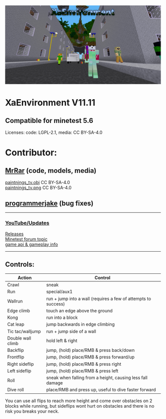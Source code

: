 ![Alt text](screenshot.png)

# XaEnvironment V11.11

## Compatible for minetest 5.6

Licenses: code: LGPL-2.1, media: CC BY-SA-4.0

# Contributor: 
## [MrRar](https://github.com/MrRar)  (code, models, media)
  [paintnings_tv.obj](mods/paintnings/models/paintnings_tv.obj) CC BY-SA-4.0   
  [paintnings_tv.png](mods/paintnings/textures/paintnings_tv.png)  CC BY-SA-4.0  

## [programmerjake](https://github.com/programmerjake) (bug fixes)  
  
  

------------------------------------------------------------------------------------------------

### [YouTube/Updates](https://www.youtube.com/@XaEnvironment/videos)  
[Releases](https://github.com/AiTechEye/xaenvironment/releases)  
[Minetest forum topic](https://forum.minetest.net/viewtopic.php?f=15&t=22340)  
[game api & gameplay info](game_api.txt)  

---
## Controls:  


|Action|Control|
|----|----|
|Crawl|sneak|
|Run|special/aux1|
|Wallrun|run + jump into a wall (requires a few of attempts to success)|
|Edge climb|touch an edge above the ground|
|Kong|run into a block|
|Cat leap|jump backwards in edge climbing|
|Tic tac/walljump|run + jump side of a wall|
|Double wall climb|hold left & right|
|Backflip|jump, (hold) place/RMB & press back/down|
|Frontflip|jump, (hold) place/RMB & press forward/up|
|Right sideflip|jump, (hold) place/RMB & press right
|Left sideflip|jump, (hold) place/RMB & press left
|Roll|sneak when falling from a height, causing less fall damage|
|Dive roll|place/RMB and press up, useful to dive faster forward|

You can use all flips to reach more height and come over obstacles on 2 blocks while running,
but sideflips wont hurt on obstacles and there is no risk you breaks your neck.
